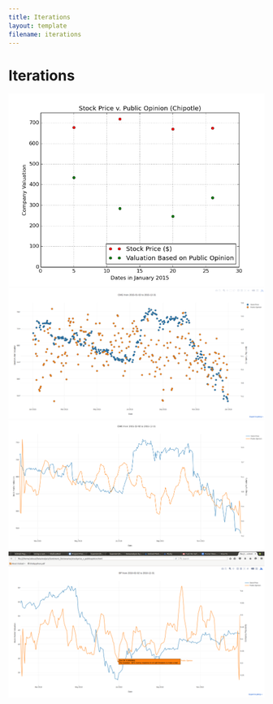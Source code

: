 ```yaml
---
title: Iterations
layout: template
filename: iterations
---
```


# Iterations

![](https://raw.githubusercontent.com/kuannie1/DataAnalysis/gh-pages/first_iteration.png)
![](https://raw.githubusercontent.com/kuannie1/DataAnalysis/gh-pages/SecondIteration.png)
![](https://raw.githubusercontent.com/kuannie1/DataAnalysis/gh-pages/third_iteration.png)
![](https://raw.githubusercontent.com/kuannie1/DataAnalysis/gh-pages/fourth_iteration.png)